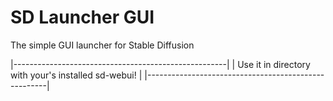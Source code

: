 # SD Launcher GUI
The simple GUI launcher for Stable Diffusion

|-----------------------------------------------------|
| Use it in directory with your's installed sd-webui! |
|-----------------------------------------------------|
